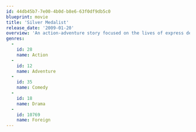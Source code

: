 ```yaml
---
id: 44db45b7-7e00-4b0d-b8e6-63f0df9db5c0
blueprint: movie
title: 'Silver Medalist'
release_date: '2009-01-20'
overview: 'An action-adventure story focused on the lives of express deliverymen, traffic cops and lonely beauties.'
genres:
  -
    id: 28
    name: Action
  -
    id: 12
    name: Adventure
  -
    id: 35
    name: Comedy
  -
    id: 18
    name: Drama
  -
    id: 10769
    name: Foreign
---
```

